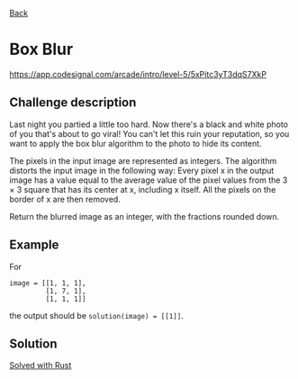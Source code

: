 [Back](../README.md)

# Box Blur

https://app.codesignal.com/arcade/intro/level-5/5xPitc3yT3dqS7XkP

## Challenge description

Last night you partied a little too hard. Now there's a black and white photo of you that's about to go viral! You can't let this ruin your reputation, so you want to apply the box blur algorithm to the photo to hide its content.

The pixels in the input image are represented as integers. The algorithm distorts the input image in the following way: Every pixel x in the output image has a value equal to the average value of the pixel values from the 3 × 3 square that has its center at x, including x itself. All the pixels on the border of x are then removed.

Return the blurred image as an integer, with the fractions rounded down.

## Example

For

```
image = [[1, 1, 1], 
         [1, 7, 1], 
         [1, 1, 1]]
```

the output should be ```solution(image) = [[1]]```.

## Solution

[Solved with Rust](box_blur.rs)
